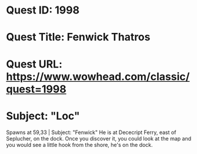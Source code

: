 # Quest ID: 1998
# Quest Title: Fenwick Thatros
# Quest URL: https://www.wowhead.com/classic/quest=1998
# Subject: "Loc"
Spawns at 59,33 | Subject: "Fenwick"
He is at Dececript Ferry, east of Seplucher, on the dock. Once you discover it, you could look at the map and you would see a little hook from the shore, he's on the dock.